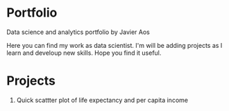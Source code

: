 # Portfolio
Data science and analytics portfolio by Javier Aos

Here you can find my work as data scientist. I'm will be adding projects as I learn and develoup new skills. Hope you find it useful.

# Projects

1. Quick scattter plot of life expectancy and per capita income
